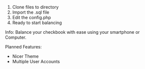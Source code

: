 1. Clone files to directory
2. Import the .sql file
3. Edit the config.php
4. Ready to start balancing

Info:
Balance your checkbook with ease using your smartphone or Computer.

Planned Features:
  * Nicer Theme
  * Multiple User Accounts  
